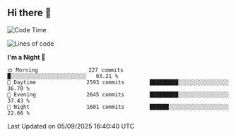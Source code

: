 ## Hi there 👋

<!--
**Wangmerlyn/Wangmerlyn** is a ✨ _special_ ✨ repository because its `README.md` (this file) appears on your GitHub profile.

Here are some ideas to get you started:

- 🔭 I’m currently working on ...
- 🌱 I’m currently learning ...
- 👯 I’m looking to collaborate on ...
- 🤔 I’m looking for help with ...
- 💬 Ask me about ...
- 📫 How to reach me: ...
- 😄 Pronouns: ...
- ⚡ Fun fact: ...
-->
<!--START_SECTION:waka-->
![Code Time](http://img.shields.io/badge/Code%20Time-538%20hrs%2059%20mins-blue)

![Lines of code](https://img.shields.io/badge/From%20Hello%20World%20I%27ve%20Written-41.6%20million%20lines%20of%20code-blue)

**I'm a Night 🦉** 

```text
🌞 Morning                227 commits         █░░░░░░░░░░░░░░░░░░░░░░░░   03.21 % 
🌆 Daytime                2593 commits        █████████░░░░░░░░░░░░░░░░   36.70 % 
🌃 Evening                2645 commits        █████████░░░░░░░░░░░░░░░░   37.43 % 
🌙 Night                  1601 commits        ██████░░░░░░░░░░░░░░░░░░░   22.66 % 
```



 Last Updated on 05/09/2025 16:40:40 UTC
<!--END_SECTION:waka-->
